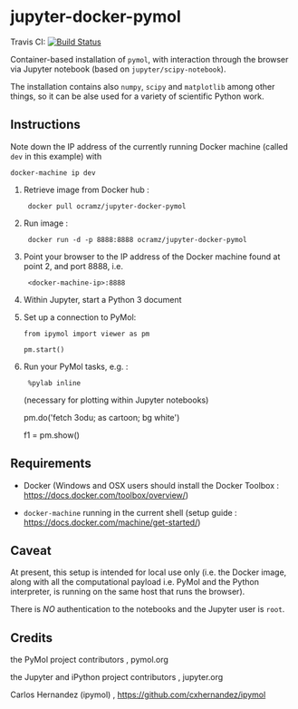 # jupyter-docker-pymol

Travis CI: [![Build Status](https://travis-ci.org/ocramz/jupyter-docker-pymol.svg?branch=master)](https://travis-ci.org/ocramz/jupyter-docker-pymol)

Container-based installation of `pymol`, with interaction through the browser via Jupyter notebook (based on `jupyter/scipy-notebook`).

The installation contains also `numpy`, `scipy` and `matplotlib` among other things, so it can be alse used for a variety of scientific Python work.


## Instructions


Note down the IP address of the currently running Docker machine (called `dev` in this example) with 

    docker-machine ip dev


1. Retrieve image from Docker hub :

        docker pull ocramz/jupyter-docker-pymol


2. Run image :
  
        docker run -d -p 8888:8888 ocramz/jupyter-docker-pymol

3. Point your browser to the IP address of the Docker machine found at point 2, and port 8888, i.e.

        <docker-machine-ip>:8888

4. Within Jupyter, start a Python 3 document

5. Set up a connection to PyMol:

    `from ipymol import viewer as pm`

    `pm.start()`

6. Run your PyMol tasks, e.g. :

        %pylab inline 

    (necessary for plotting within Jupyter notebooks)

    pm.do('fetch 3odu; as cartoon; bg white')

    f1 = pm.show()







## Requirements

* Docker (Windows and OSX users should install the Docker Toolbox : https://docs.docker.com/toolbox/overview/)

* `docker-machine` running in the current shell (setup guide : https://docs.docker.com/machine/get-started/)



## Caveat

At present, this setup is intended for local use only (i.e. the Docker image, along with all the computational payload i.e. PyMol and the Python interpreter, is running on the same host that runs the browser). 

There is *NO* authentication to the notebooks and the Jupyter user is `root`.





## Credits

the PyMol project contributors , pymol.org

the Jupyter and iPython project contributors , jupyter.org

Carlos Hernandez (ipymol) , https://github.com/cxhernandez/ipymol